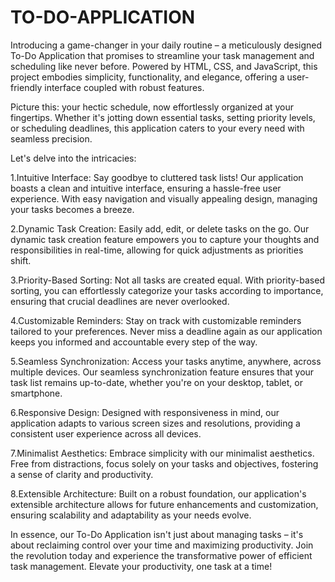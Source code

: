 # TO-DO-APPLICATION
Introducing a game-changer in your daily routine – a meticulously designed To-Do Application that promises to streamline your task management and scheduling like never before. Powered by HTML, CSS, and JavaScript, this project embodies simplicity, functionality, and elegance, offering a user-friendly interface coupled with robust features.

Picture this: your hectic schedule, now effortlessly organized at your fingertips. Whether it's jotting down essential tasks, setting priority levels, or scheduling deadlines, this application caters to your every need with seamless precision.

Let's delve into the intricacies:

1.Intuitive Interface: Say goodbye to cluttered task lists! Our application boasts a clean and intuitive interface, ensuring a hassle-free user experience. With easy navigation and visually appealing design, managing your tasks becomes a breeze.


2.Dynamic Task Creation: Easily add, edit, or delete tasks on the go. Our dynamic task creation feature empowers you to capture your thoughts and responsibilities in real-time, allowing for quick adjustments as priorities shift.

3.Priority-Based Sorting: Not all tasks are created equal. With priority-based sorting, you can effortlessly categorize your tasks according to importance, ensuring that crucial deadlines are never overlooked.

4.Customizable Reminders: Stay on track with customizable reminders tailored to your preferences. Never miss a deadline again as our application keeps you informed and accountable every step of the way.

5.Seamless Synchronization: Access your tasks anytime, anywhere, across multiple devices. Our seamless synchronization feature ensures that your task list remains up-to-date, whether you're on your desktop, tablet, or smartphone.

6.Responsive Design: Designed with responsiveness in mind, our application adapts to various screen sizes and resolutions, providing a consistent user experience across all devices.

7.Minimalist Aesthetics: Embrace simplicity with our minimalist aesthetics. Free from distractions, focus solely on your tasks and objectives, fostering a sense of clarity and productivity.

8.Extensible Architecture: Built on a robust foundation, our application's extensible architecture allows for future enhancements and customization, ensuring scalability and adaptability as your needs evolve.

In essence, our To-Do Application isn't just about managing tasks – it's about reclaiming control over your time and maximizing productivity. Join the revolution today and experience the transformative power of efficient task management. Elevate your productivity, one task at a time!
